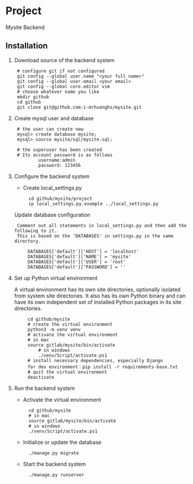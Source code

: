 Project
=======

Mysite Backend

## Installation

1. Download source of the backend system

		# configure git if not configured
		git config --global user.name "<your full name>"
		git config --global user.email <your email>
		git config --global core.editor vim
		# choose whatever name you like
		mkdir github
		cd github
		git clone git@github.com:i-mrhuanghs/mysite.git


2. Create mysql user and database

		# the user can create new
		mysql> create database mysite;
        mysql> source mysite/sql/mysite.sql;

        # the superuser has been created
        # Its account password is as follows
                username:admin
                password: 123456


3. Configure the backend system

	* Create local_settings.py

			cd github/mysite/project
			cp local_settings.py.example ../local_settings.py

	Update database configuration

		Comment out all statements in local_settings.py and then add the following to it.
		This is based on the 'DATABASES' in settings.py in the same directory.

			DATABASES['default']['HOST'] = 'localhost'
			DATABASES['default']['NAME'] = 'mysite'
			DATABASES['default']['USER'] = 'root'
			DATABASES['default']['PASSWORD'] = ''


4. Set up Python virtual environment

	A virtual environment has its own site directories, optionally isolated from system site directories.
	It also has its own Python binary and can have its own independent set of installed Python packages in its site directories.

			cd github/mysite
			# create the virtual environment
			python3 -m venv venv
    		# activate the virtual environment
    		# in mac
			source gitlab/mysite/bin/activate
            	# in windows
            	./venv/Script/activate.ps1
    		# install necessary dependencies, especially Django
    		for dev environment：pip install -r requirements-base.txt
    		# quit the virtual environment
    		deactivate


5. Run the backend system

	* Activate the virtual environment

			cd github/mysite
            # in mac
			source gitlab/mysite/bin/activate
            # in windows
            ./venv/Script/activate.ps1


	* Initialize or update the database

			./manage.py migrate



	* Start the backend system

			./manage.py runserver

